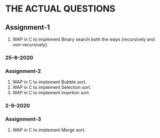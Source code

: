 # THE ACTUAL QUESTIONS

## Assignment-1

1. WAP in C to implement Binary search both the ways (recursively and non-recursively).

### 25-8-2020

### Assignment-2

1. WAP in C to implement Bubble sort.
2. WAP in C to implement Selection sort.
3. WAP in C to implement Insertion sort.

### 2-9-2020

### Assignment-3

1. WAP in C to implement Merge sort.
